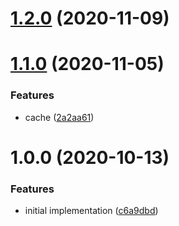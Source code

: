 <a name="1.2.0"></a>
# [1.2.0](https://github.com/vasco-santos/dns-over-http-resolver/compare/v1.1.0...v1.2.0) (2020-11-09)



<a name="1.1.0"></a>
# [1.1.0](https://github.com/vasco-santos/dns-over-http-resolver/compare/v1.0.0...v1.1.0) (2020-11-05)


### Features

* cache ([2a2aa61](https://github.com/vasco-santos/dns-over-http-resolver/commit/2a2aa61))



<a name="1.0.0"></a>
# 1.0.0 (2020-10-13)


### Features

* initial implementation ([c6a9dbd](https://github.com/vasco-santos/dns-over-http-resolver/commit/c6a9dbd))



